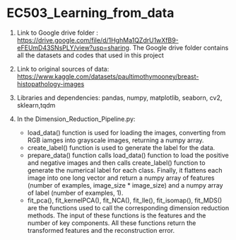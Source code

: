 # EC503_Learning_from_data
1. Link to Google drive folder : https://drive.google.com/file/d/1HghMa1QZdrU1wXfB9-eFEUmD43SNsPLY/view?usp=sharing.
The Google drive folder contains all the datasets and codes that used in this project

2. Link to original sources of data:
https://www.kaggle.com/datasets/paultimothymooney/breast-histopathology-images

3. Libraries and dependencies: pandas, numpy, matplotlib, seaborn, cv2, sklearn,tqdm

4. In the Dimension_Reduction_Pipeline.py:
    - load_data() function is used for loading the images, converting from RGB iamges into grayscale images, returning a numpy array.
    - create_label() function is used to generate the label for the data.
    - prepare_data() function calls load_data() function to load the positive and negative images and then calls create_label() function to generate the numerical label for each class. Finally, it flattens each image into one long vector and return a numpy array of features (number of examples, image_size * image_size) and a numpy array of label (number of examples, 1).
    - fit_pca(), fit_kernelPCA(), fit_NCA(), fit_lle(), fit_isomap(), fit_MDS() are the functions used to call the corresponding dimension reduction methods. The input of these functions is the features and the number of key components. All these functions return the transformed features and the reconstruction error. 
